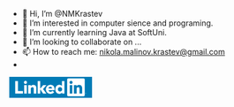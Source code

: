 - 👋 Hi, I’m @NMKrastev
- 👀 I’m interested in computer sience and programing.
- 🌱 I’m currently learning Java at SoftUni.
- 💞️ I’m looking to collaborate on ...
- 📫 How to reach me: nikola.malinov.krastev@gmail.com
- 
<a href="https://www.linkedin.com/in/nikola-krastev-6911a5a0/" target="_blank"><img src="https://github.com/NMKrastev/NMKrastev/blob/main/Content/linkedin-logo.png" alt="LinkedIn" width="150"></a>
<!---
NMKrastev/NMKrastev is a ✨ special ✨ repository because its `README.md` (this file) appears on your GitHub profile.
You can click the Preview link to take a look at your changes.
--->
